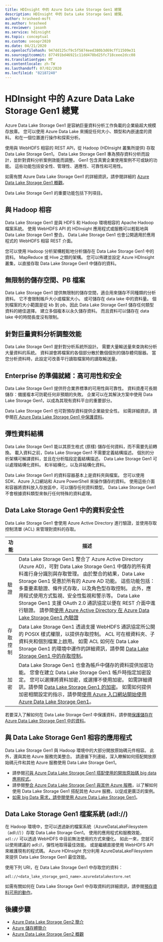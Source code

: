 ```yaml
---
title: HDInsight 中的 Azure Data Lake Storage Gen1 總覽
description: HDInsight 中的 Data Lake Storage Gen1 總覽。
author: hrasheed-msft
ms.author: hrasheed
ms.reviewer: jasonh
ms.service: hdinsight
ms.topic: conceptual
ms.custom: seoapr2020
ms.date: 04/21/2020
ms.openlocfilehash: 947dd125cf9c5f5874eed380b3d69cff11509e31
ms.sourcegitcommit: 877491bd46921c11dd478bd25fc718ceee2dcc08
ms.translationtype: MT
ms.contentlocale: zh-TW
ms.lasthandoff: 07/02/2020
ms.locfileid: "82187240"
---
```

# <a name="azure-data-lake-storage-gen1-overview-in-hdinsight"></a>HDInsight 中的 Azure Data Lake Storage Gen1 總覽

Azure Data Lake Storage Gen1 是容納巨量資料分析工作負載的企業級超大規模存放庫。 您可以使用 Azure Data Lake 來捕捉任何大小、類型和內嵌速度的資料。 和在一個位置進行操作和探索分析。

使用與 WebHDFS 相容的 REST API，從 Hadoop (HDInsight 叢集所提供) 存取 Data Lake Storage Gen1。 Data Lake Storage Gen1 專為預存資料分析而設計，並針對資料分析案例效能而調整。 Gen1 包含真實企業使用案例不可或缺的功能。 這些功能包括安全性、管理性、適應性、可靠性和可用性。

如需有關 Azure Data Lake Storage Gen1 的詳細資訊，請參閱詳細的 [Azure Data Lake Storage Gen1 概觀](../data-lake-store/data-lake-store-overview.md)。

Data Lake Storage Gen1 的重要功能包括下列項目。

## <a name="compatibility-with-hadoop"></a>與 Hadoop 相容

Data Lake Storage Gen1 是與 HDFS 和 Hadoop 環境相容的 Apache Hadoop 檔案系統。  使用 WebHDFS API 的 HDInsight 應用程式或服務可以輕鬆地與 Data Lake Storage Gen1 整合。 Data Lake Storage Gen1 也會公開適用於應用程式的 WebHDFS 相容 REST 介面。

您可以使用 Hadoop 分析架構輕鬆地分析儲存在 Data Lake Storage Gen1 中的資料。 MapReduce 或 Hive 之類的架構。 您可以佈建並設定 Azure HDInsight 叢集，以直接存取 Data Lake Storage Gen1 中儲存的資料。

## <a name="unlimited-storage-petabyte-files"></a>無限制的儲存空間、PB 檔案

Data Lake Storage Gen1 提供無限制的儲存空間，適合用來儲存不同種類的分析資料。 它不會限制帳戶大小或檔案大小。 或可儲存在 data lake 中的資料量。 個別檔案的大小範圍是從 kb 到 pb，因此 Data Lake Storage Gen1 儲存任何類型資料的絕佳選擇。 建立多個複本以永久儲存資料。 而且資料可以儲存在 data lake 中的時間長度沒有限制。

## <a name="performance-tuning-for-big-data-analytics"></a>針對巨量資料分析調整效能

Data Lake Storage Gen1 是針對分析系統所設計。 需要大量輸送量來查詢和分析大量資料的系統。 資料湖會將檔案的各個部分散於數個個別的儲存體伺服器。 當您分析資料時，此設定可改善平行讀取檔案時的讀取輸送量。

## <a name="readiness-for-enterprise-highly-available-and-secure"></a>Enterprise 的準備就緒：高可用性和安全

Data Lake Storage Gen1 提供符合業界標準的可用性與可靠性。 資料資產可長期儲存：備援複本可防範任何非預期的失敗。 企業可以在其解決方案中使用 Data Lake Storage Gen1，以成為其現有資料平台的重要部分。

Data Lake Storage Gen1 也可對預存資料提供企業級安全性。 如需詳細資訊，請參閱[在 Azure Data Lake Storage Gen1 中保護資料](#data-security-in-data-lake-storage-gen1)。

## <a name="flexible-data-structures"></a>彈性資料結構

Data Lake Storage Gen1 能以其原生格式 (原樣) 儲存任何資料，而不需要先前轉換。 載入資料之前，Data Lake Storage Gen1 不需要定義結構描述。 個別的分析架構可解譯資料，並且在分析階段定義結構描述。 Data Lake Storage Gen1 可以處理結構化資料。 和半結構化，以及非結構化資料。

Data Lake Storage Gen1 的資料容器基本上是資料夾與檔案。 您可以使用 SDK、Azure 入口網站和 Azure PowerShell 來操作儲存的資料。 使用這些介面和容器將資料放入存放區中，可以儲存任何資料類型。 Data Lake Storage Gen1 不會根據資料類型來執行任何特殊的資料處理。

## <a name="data-security-in-data-lake-storage-gen1"></a>Data Lake Storage Gen1 中的資料安全性

Data Lake Storage Gen1 會使用 Azure Active Directory 進行驗證，並使用存取控制清單 (ACL) 來管理對資料的存取。

| **功能** | **描述** |
| --- | --- |
| 驗證 |Data Lake Storage Gen1 整合了 Azure Active Directory (Azure AD)，可對 Data Lake Storage Gen1 中儲存的所有資料進行身分識別與存取管理。 由於整合的結果，Data Lake Storage Gen1 受惠於所有的 Azure AD 功能。 這些功能包括：多重要素驗證、條件式存取，以及角色型存取控制。 此外，應用程式使用方式監視、安全性監視和警示等。 Data Lake Storage Gen1 支援 OAuth 2.0 通訊協定以便在 REST 介面中進行驗證。 請參閱[使用 Azure Active Directory 在 Azure Data Lake Storage Gen1 內驗證](../data-lake-store/data-lakes-store-authentication-using-azure-active-directory.md)|
| 存取控制 |Data Lake Storage Gen1 透過支援 WebHDFS 通訊協定所公開的 POSIX 樣式權限，以提供存取控制。 ACL 可在根資料夾、子資料夾和個別檔案上啟用。 如需 ACL 如何在 Data Lake Storage Gen1 的環境中運作的詳細資訊，請參閱 [Data Lake Storage Gen1 中的存取控制](../data-lake-store/data-lake-store-access-control.md)。 |
| 加密 |Data Lake Storage Gen1 也會為帳戶中儲存的資料提供加密功能。 您會在建立 Data Lake Storage Gen1 帳戶時指定加密設定。 您可以選擇將資料加密，或選擇不使用加密。 如需詳細資訊，請參閱 [Data Lake Storage Gen1 的加密](../data-lake-store/data-lake-store-encryption.md)。 如需如何提供加密相關設定的指示，請參閱[使用 Azure 入口網站開始使用 Azure Data Lake Storage Gen1](../data-lake-store/data-lake-store-get-started-portal.md)。 |

若要深入了解如何在 Data Lake Storage Gen1 中保護資料，請參閱[保護儲存在 Azure Data Lake Storage Gen1 中的資料](../data-lake-store/data-lake-store-secure-data.md)。

## <a name="applications-that-are-compatible-with-data-lake-storage-gen1"></a>與 Data Lake Storage Gen1 相容的應用程式

Data Lake Storage Gen1 與 Hadoop 環境中的大部分開放原始碼元件相容。 此外，還與其他 Azure 服務完美整合。  請遵循下列連結，深入瞭解如何搭配開放原始碼元件和其他 Azure 服務使用 Data Lake Storage Gen1。

* 請參閱[可與 Azure Data Lake Storage Gen1 搭配使用的開放原始碼 big data 應用程式](../data-lake-store/data-lake-store-compatible-oss-other-applications.md)。
* 請參閱[整合 Azure Data Lake Storage Gen1 與其他 Azure 服務](../data-lake-store/data-lake-store-integrate-with-other-services.md)，以了解如何使用 Data Lake Storage Gen1 搭配其他 Azure 服務，以促成更廣泛的案例。
* [如需 big Data 需求，請參閱使用 Azure Data Lake Storage Gen1](../data-lake-store/data-lake-store-data-scenarios.md)。

## <a name="data-lake-storage-gen1-file-system-adl"></a>Data Lake Storage Gen1 檔案系統 (adl://)

在 Hadoop 環境中，您可以透過新的檔案系統（AzureDataLakeFilesystem （adl://））存取 Data Lake Storage Gen1。 使用的應用程式和服務效能， `adl://` 可以透過 WebHDFS 中目前無法使用的方式來優化。 如此一來，您就可以使用建議的 adl://，彈性地取得最佳效能。 或是繼續直接使用 WebHDFS API 來維護現有的程式碼。 Azure HDInsight 充分利用 AzureDataLakeFilesystem 來提供 Data Lake Storage Gen1 最佳效能。

使用下列 URI，在 Data Lake Storage Gen1 中存取您的資料：

`adl://<data_lake_storage_gen1_name>.azuredatalakestore.net`

如需有關如何在 Data Lake Storage Gen1 中存取資料的詳細資訊，請參閱[預存資料可用的動作](../data-lake-store/data-lake-store-get-started-portal.md#properties)。

## <a name="next-steps"></a>後續步驟

* [Azure Data Lake Storage Gen2 簡介](../storage/blobs/data-lake-storage-introduction.md)
* [Azure 儲存體簡介](../storage/common/storage-introduction.md)
* [Azure Data Lake Storage Gen2 概觀](./overview-data-lake-storage-gen2.md)